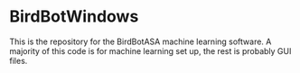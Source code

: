 # BirdBotWindows
This is the repository for the BirdBotASA machine learning software. A majority of this code is for machine learning set up, the rest is probably GUI files.
